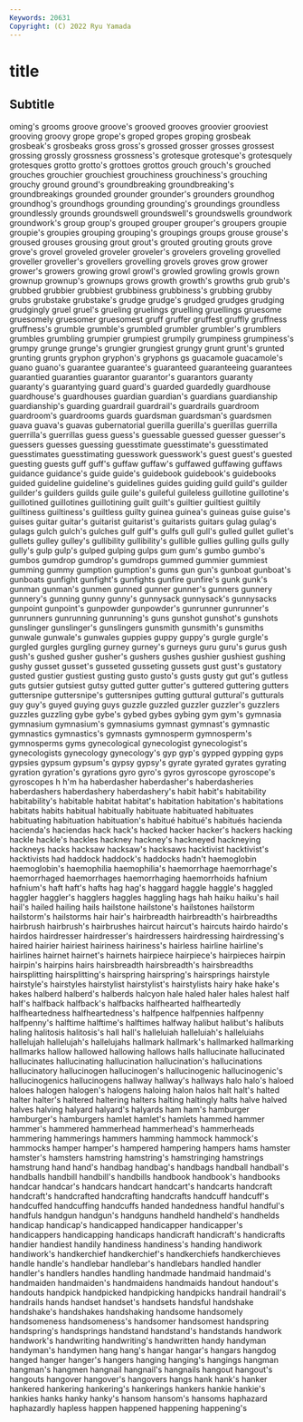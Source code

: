 ```yaml
---
Keywords: 20631
Copyright: (C) 2022 Ryu Yamada
---
```



# title

## Subtitle
oming's grooms groove groove's
grooved grooves groovier grooviest grooving groovy grope grope's groped gropes
groping grosbeak grosbeak's grosbeaks gross gross's grossed grosser grosses grossest
grossing grossly grossness grossness's grotesque grotesque's grotesquely grotesques grotto grotto's
grottoes grottos grouch grouch's grouched grouches grouchier grouchiest grouchiness grouchiness's
grouching grouchy ground ground's groundbreaking groundbreaking's groundbreakings grounded grounder grounder's
grounders groundhog groundhog's groundhogs grounding grounding's groundings groundless groundlessly grounds
groundswell groundswell's groundswells groundwork groundwork's group group's grouped grouper grouper's
groupers groupie groupie's groupies grouping grouping's groupings groups grouse grouse's
groused grouses grousing grout grout's grouted grouting grouts grove grove's
grovel groveled groveler groveler's grovelers groveling grovelled groveller groveller's grovellers
grovelling grovels groves grow grower grower's growers growing growl growl's
growled growling growls grown grownup grownup's grownups grows growth growth's
growths grub grub's grubbed grubbier grubbiest grubbiness grubbiness's grubbing grubby
grubs grubstake grubstake's grudge grudge's grudged grudges grudging grudgingly gruel
gruel's grueling gruelings gruelling gruellings gruesome gruesomely gruesomer gruesomest gruff
gruffer gruffest gruffly gruffness gruffness's grumble grumble's grumbled grumbler grumbler's
grumblers grumbles grumbling grumpier grumpiest grumpily grumpiness grumpiness's grumpy grunge
grunge's grungier grungiest grungy grunt grunt's grunted grunting grunts gryphon
gryphon's gryphons gs guacamole guacamole's guano guano's guarantee guarantee's guaranteed
guaranteeing guarantees guarantied guaranties guarantor guarantor's guarantors guaranty guaranty's guarantying
guard guard's guarded guardedly guardhouse guardhouse's guardhouses guardian guardian's guardians
guardianship guardianship's guarding guardrail guardrail's guardrails guardroom guardroom's guardrooms guards
guardsman guardsman's guardsmen guava guava's guavas gubernatorial guerilla guerilla's guerillas
guerrilla guerrilla's guerrillas guess guess's guessable guessed guesser guesser's guessers
guesses guessing guesstimate guesstimate's guesstimated guesstimates guesstimating guesswork guesswork's guest
guest's guested guesting guests guff guff's guffaw guffaw's guffawed guffawing
guffaws guidance guidance's guide guide's guidebook guidebook's guidebooks guided guideline
guideline's guidelines guides guiding guild guild's guilder guilder's guilders guilds
guile guile's guileful guileless guillotine guillotine's guillotined guillotines guillotining guilt
guilt's guiltier guiltiest guiltily guiltiness guiltiness's guiltless guilty guinea guinea's
guineas guise guise's guises guitar guitar's guitarist guitarist's guitarists guitars
gulag gulag's gulags gulch gulch's gulches gulf gulf's gulfs gull
gull's gulled gullet gullet's gullets gulley gulley's gullibility gullibility's gullible
gullies gulling gulls gully gully's gulp gulp's gulped gulping gulps
gum gum's gumbo gumbo's gumbos gumdrop gumdrop's gumdrops gummed gummier
gummiest gumming gummy gumption gumption's gums gun gun's gunboat gunboat's
gunboats gunfight gunfight's gunfights gunfire gunfire's gunk gunk's gunman gunman's
gunmen gunned gunner gunner's gunners gunnery gunnery's gunning gunny gunny's
gunnysack gunnysack's gunnysacks gunpoint gunpoint's gunpowder gunpowder's gunrunner gunrunner's gunrunners
gunrunning gunrunning's guns gunshot gunshot's gunshots gunslinger gunslinger's gunslingers gunsmith
gunsmith's gunsmiths gunwale gunwale's gunwales guppies guppy guppy's gurgle gurgle's
gurgled gurgles gurgling gurney gurney's gurneys guru guru's gurus gush
gush's gushed gusher gusher's gushers gushes gushier gushiest gushing gushy
gusset gusset's gusseted gusseting gussets gust gust's gustatory gusted gustier
gustiest gusting gusto gusto's gusts gusty gut gut's gutless guts
gutsier gutsiest gutsy gutted gutter gutter's guttered guttering gutters guttersnipe
guttersnipe's guttersnipes gutting guttural guttural's gutturals guy guy's guyed guying
guys guzzle guzzled guzzler guzzler's guzzlers guzzles guzzling gybe gybe's
gybed gybes gybing gym gym's gymnasia gymnasium gymnasium's gymnasiums gymnast
gymnast's gymnastic gymnastics gymnastics's gymnasts gymnosperm gymnosperm's gymnosperms gyms gynecological
gynecologist gynecologist's gynecologists gynecology gynecology's gyp gyp's gypped gypping gyps
gypsies gypsum gypsum's gypsy gypsy's gyrate gyrated gyrates gyrating gyration
gyration's gyrations gyro gyro's gyros gyroscope gyroscope's gyroscopes h h'm
ha haberdasher haberdasher's haberdasheries haberdashers haberdashery haberdashery's habit habit's habitability
habitability's habitable habitat habitat's habitation habitation's habitations habitats habits habitual
habitually habituate habituated habituates habituating habituation habituation's habitué habitué's habitués
hacienda hacienda's haciendas hack hack's hacked hacker hacker's hackers hacking
hackle hackle's hackles hackney hackney's hackneyed hackneying hackneys hacks hacksaw
hacksaw's hacksaws hacktivist hacktivist's hacktivists had haddock haddock's haddocks hadn't
haemoglobin haemoglobin's haemophilia haemophilia's haemorrhage haemorrhage's haemorrhaged haemorrhages haemorrhaging haemorrhoids
hafnium hafnium's haft haft's hafts hag hag's haggard haggle haggle's
haggled haggler haggler's hagglers haggles haggling hags hah haiku haiku's
hail hail's hailed hailing hails hailstone hailstone's hailstones hailstorm hailstorm's
hailstorms hair hair's hairbreadth hairbreadth's hairbreadths hairbrush hairbrush's hairbrushes haircut
haircut's haircuts hairdo hairdo's hairdos hairdresser hairdresser's hairdressers hairdressing hairdressing's
haired hairier hairiest hairiness hairiness's hairless hairline hairline's hairlines hairnet
hairnet's hairnets hairpiece hairpiece's hairpieces hairpin hairpin's hairpins hairs hairsbreadth
hairsbreadth's hairsbreadths hairsplitting hairsplitting's hairspring hairspring's hairsprings hairstyle hairstyle's hairstyles
hairstylist hairstylist's hairstylists hairy hake hake's hakes halberd halberd's halberds
halcyon hale haled haler hales halest half half's halfback halfback's
halfbacks halfhearted halfheartedly halfheartedness halfheartedness's halfpence halfpennies halfpenny halfpenny's halftime
halftime's halftimes halfway halibut halibut's halibuts haling halitosis halitosis's hall
hall's halleluiah halleluiah's halleluiahs hallelujah hallelujah's hallelujahs hallmark hallmark's hallmarked
hallmarking hallmarks hallow hallowed hallowing hallows halls hallucinate hallucinated hallucinates
hallucinating hallucination hallucination's hallucinations hallucinatory hallucinogen hallucinogen's hallucinogenic hallucinogenic's hallucinogenics
hallucinogens hallway hallway's hallways halo halo's haloed haloes halogen halogen's
halogens haloing halon halos halt halt's halted halter halter's haltered
haltering halters halting haltingly halts halve halved halves halving halyard
halyard's halyards ham ham's hamburger hamburger's hamburgers hamlet hamlet's hamlets
hammed hammer hammer's hammered hammerhead hammerhead's hammerheads hammering hammerings hammers
hamming hammock hammock's hammocks hamper hamper's hampered hampering hampers hams
hamster hamster's hamsters hamstring hamstring's hamstringing hamstrings hamstrung hand hand's
handbag handbag's handbags handball handball's handballs handbill handbill's handbills handbook
handbook's handbooks handcar handcar's handcars handcart handcart's handcarts handcraft handcraft's
handcrafted handcrafting handcrafts handcuff handcuff's handcuffed handcuffing handcuffs handed handedness
handful handful's handfuls handgun handgun's handguns handheld handheld's handhelds handicap
handicap's handicapped handicapper handicapper's handicappers handicapping handicaps handicraft handicraft's handicrafts
handier handiest handily handiness handiness's handing handiwork handiwork's handkerchief handkerchief's
handkerchiefs handkerchieves handle handle's handlebar handlebar's handlebars handled handler handler's
handlers handles handling handmade handmaid handmaid's handmaiden handmaiden's handmaidens handmaids
handout handout's handouts handpick handpicked handpicking handpicks handrail handrail's handrails
hands handset handset's handsets handsful handshake handshake's handshakes handshaking handsome
handsomely handsomeness handsomeness's handsomer handsomest handspring handspring's handsprings handstand handstand's
handstands handwork handwork's handwriting handwriting's handwritten handy handyman handyman's handymen
hang hang's hangar hangar's hangars hangdog hanged hanger hanger's hangers
hanging hanging's hangings hangman hangman's hangmen hangnail hangnail's hangnails hangout
hangout's hangouts hangover hangover's hangovers hangs hank hank's hanker hankered
hankering hankering's hankerings hankers hankie hankie's hankies hanks hanky hanky's
hansom hansom's hansoms haphazard haphazardly hapless happen happened happening happening's

